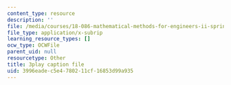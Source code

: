 ```yaml
---
content_type: resource
description: ''
file: /media/courses/18-086-mathematical-methods-for-engineers-ii-spring-2006/3996eadec5e4780211cf16853d99a935_zIK5EnoiLL0.srt
file_type: application/x-subrip
learning_resource_types: []
ocw_type: OCWFile
parent_uid: null
resourcetype: Other
title: 3play caption file
uid: 3996eade-c5e4-7802-11cf-16853d99a935
---
```

